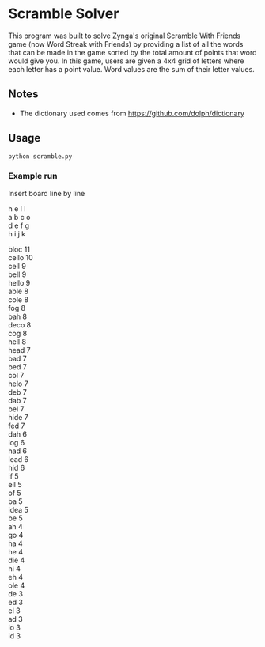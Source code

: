 # Scramble Solver

This program was built to solve Zynga's original Scramble With Friends game (now Word Streak with Friends) by providing a list of all the words that can be made in the game sorted by the total amount of points that word would give you.  In this game, users are given a 4x4 grid of letters where each letter has a point value.  Word values are the sum of their letter values.

## Notes

- The dictionary used comes from https://github.com/dolph/dictionary

## Usage

`python scramble.py`

### Example run
Insert board line by line

h e l l  
a b c o  
d e f g  
h i j k  

bloc 11  
cello 10  
cell 9  
bell 9  
hello 9  
able 8  
cole 8  
fog 8  
bah 8  
deco 8  
cog 8  
hell 8  
head 7  
bad 7  
bed 7  
col 7  
helo 7  
deb 7  
dab 7  
bel 7  
hide 7  
fed 7  
dah 6  
log 6  
had 6  
lead 6  
hid 6  
if 5  
ell 5  
of 5  
ba 5  
idea 5  
be 5  
ah 4  
go 4  
ha 4  
he 4  
die 4  
hi 4  
eh 4  
ole 4  
de 3  
ed 3  
el 3  
ad 3  
lo 3  
id 3  
